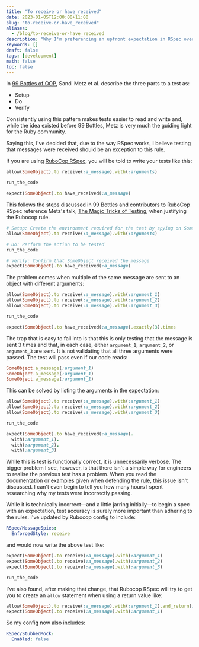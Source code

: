 ```yaml
---
title: "To receive or have_received"
date: 2023-01-05T12:00:00+11:00
slug: "to-receive-or-have_received"
aliases:
  - /blog/to-receive-or-have_received
description: "Why I'm preferencing an upfront expectation in RSpec over using have_received"
keywords: []
draft: false
tags: [development]
math: false
toc: false
---
```

In [99 Bottles of OOP](https://sandimetz.com/99bottles), Sandi Metz et al.
describe the three parts to a test as:

- Setup
- Do
- Verify

Consistently using this pattern makes tests easier to read and write and, while
the idea existed before 99 Bottles, Metz is very much the guiding light for the
Ruby community.

Saying this, I've decided that, due to the way RSpec works, I believe testing
that messages were received should be an exception to this rule.

If you are using [RuboCop RSpec](https://github.com/rubocop/rubocop-rspec), you
will be told to write your tests like this:
```ruby
allow(SomeObject).to receive(:a_message).with(:arguments)

run_the_code

expect(SomeObject).to have_received(:a_message)
```

This follows the steps discussed in 99 Bottles and contributors to RuboCop RSpec
reference Metz's talk,
[The Magic Tricks of Testing](https://www.youtube.com/watch?v=URSWYvyc42M),
when justifying the Rubocop rule.

```ruby
# Setup: Create the environment required for the test by spying on SomeObject
allow(SomeObject).to receive(:a_message).with(:arguments)

# Do: Perform the action to be tested
run_the_code

# Verify: Confirm that SomeObject received the message
expect(SomeObject).to have_received(:a_message)
```

The problem comes when multiple of the same message are sent to an object with
different arguments:
```ruby
allow(SomeObject).to receive(:a_message).with(:argument_1)
allow(SomeObject).to receive(:a_message).with(:argument_2)
allow(SomeObject).to receive(:a_message).with(:argument_3)

run_the_code

expect(SomeObject).to have_received(:a_message).exactly(3).times
```

The trap that is easy to fall into is that this is only testing that the message
is sent 3 times and that, in each case, either `argument_1`, `argument_2`, or
`argument_3` are sent. It is not validating that all three arguments were
passed. The test will pass even if our code reads:
```ruby
SomeObject.a_message(:argument_1)
SomeObject.a_message(:argument_1)
SomeObject.a_message(:argument_1)
```

This can be solved by listing the arguments in the expectation:
```ruby
allow(SomeObject).to receive(:a_message).with(:argument_1)
allow(SomeObject).to receive(:a_message).with(:argument_2)
allow(SomeObject).to receive(:a_message).with(:argument_3)

run_the_code

expect(SomeObject).to have_received(:a_message).
  with(:argument_1).
  with(:argument_2).
  with(:argument_3)
```

While this is test is functionally correct, it is unnecessarily verbose. The
bigger problem I see, however, is that there isn't a simple way for engineers to
realise the previous test has a problem. When you read the documentation or
[examples](https://github.com/rubocop/rubocop-rspec/issues/268#issuecomment-273014781)
given when defending the rule, this issue isn't discussed. I can't even begin to
tell you how many hours I spent researching why my tests were incorrectly
passing.

While it is technically incorrect—and a little jarring initially—to begin a
spec with an expectation, test accuracy is surely more important than adhering
to the rules. I've updated by Rubocop config to include:
```yaml
RSpec/MessageSpies:
  EnforcedStyle: receive
```
and would now write the above test like:
```ruby
expect(SomeObject).to receive(:a_message).with(:argument_1)
expect(SomeObject).to receive(:a_message).with(:argument_2)
expect(SomeObject).to receive(:a_message).with(:argument_3)

run_the_code
```

I've also found, after making that change, that Rubocop RSpec will try to get
you to create an `allow` statement when using a return value like:
```ruby
allow(SomeObject).to receive(:a_message).with(:argument_1).and_return(:foo)
expect(SomeObject).to receive(:a_message).with(:argument_1)
```
So my config now also includes:
```yaml
RSpec/StubbedMock:
  Enabled: false
```
